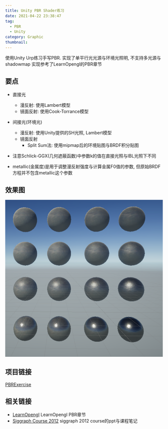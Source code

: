```yaml
---
title: Unity PBR Shader练习
date: 2021-04-22 23:38:47
tag: 
  - PBR
  - Unity
category: Graphic
thumbnail: 
---
```


使用Unity Urp练习手写PBR.
实现了单平行光光源与环境光照明, 不支持多光源与shadowmap
实现参考了LearnOpengl的PBR章节

## 要点

* 直接光
  * 漫反射: 使用Lambert模型
  * 镜面反射: 使用Cook-Torrance模型

* 间接光(环境光)
  * 漫反射: 使用Unity提供的SH光照, Lambert模型
  * 镜面反射
    * Split Sum法: 使用mipmap后的环境贴图与BRDF积分贴图

* 注意Schlick-GGX(几何遮蔽函数)中参数k的值在直接光照与IBL光照下不同
* metallic(金属度)是用于调整漫反射强度与计算金属F0值的参数, 但原始BRDF方程并不包含metallic这个参数

## 效果图

![balls](https://github.com/MrWen33/PBRExercise/blob/main/photos/balls.png?raw=true)

## 项目链接

[PBRExercise](https://github.com/MrWen33/PBRExercise)

## 相关链接

* [LearnOpengl](https://learnopengl-cn.github.io/07%20PBR/01%20Theory/) LearnOpengl PBR章节
* [Siggraph Course 2012](https://blog.selfshadow.com/publications/s2012-shading-course/) siggraph 2012 course的ppt与课程笔记
